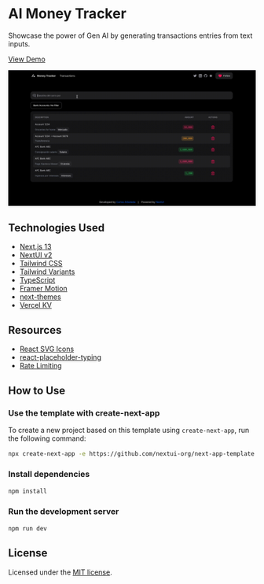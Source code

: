 # AI Money Tracker

Showcase the power of Gen AI by generating transactions entries from text inputs.

[View Demo](https://ai-money-tracker-h1xtt6h4d-carlos-arboledas-projects-990f3974.vercel.app/)

![intro](docs/images/intro.gif)


## Technologies Used

- [Next.js 13](https://nextjs.org/docs/getting-started)
- [NextUI v2](https://nextui.org/)
- [Tailwind CSS](https://tailwindcss.com/)
- [Tailwind Variants](https://tailwind-variants.org)
- [TypeScript](https://www.typescriptlang.org/)
- [Framer Motion](https://www.framer.com/motion/)
- [next-themes](https://github.com/pacocoursey/next-themes)
- [Vercel KV](https://vercel.com/docs/storage/vercel-kv)

## Resources
- [React SVG Icons](https://reactsvgicons.com/search)
- [react-placeholder-typing](https://github.com/pashanitw/react-placeholder-typing/tree/master)
- [Rate Limiting](https://vercel.com/guides/rate-limiting-edge-middleware-vercel-kv)

## How to Use


### Use the template with create-next-app

To create a new project based on this template using `create-next-app`, run the following command:

```bash
npx create-next-app -e https://github.com/nextui-org/next-app-template
```

### Install dependencies

```bash
npm install
```

### Run the development server

```bash
npm run dev
```

## License

Licensed under the [MIT license](https://github.com/nextui-org/next-app-template/blob/main/LICENSE).